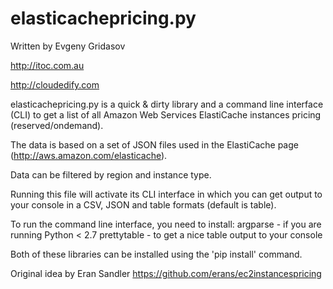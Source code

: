 elasticachepricing.py
=====================

Written by Evgeny Gridasov     

http://itoc.com.au

http://cloudedify.com


elasticachepricing.py is a quick & dirty library and a command line interface (CLI)
to get a list of all Amazon Web Services ElastiCache instances pricing (reserved/ondemand).

The data is based on a set of JSON files used in the ElastiCache page (http://aws.amazon.com/elasticache).

Data can be filtered by region and instance type.

Running this file will activate its CLI interface in which you can get output to your console in a CSV, JSON and table formats (default is table).

To run the command line interface, you need to install:
argparse - if you are running Python < 2.7
prettytable - to get a nice table output to your console

Both of these libraries can be installed using the 'pip install' command.

Original idea by Eran Sandler https://github.com/erans/ec2instancespricing
